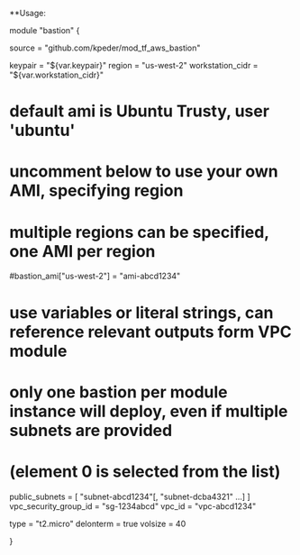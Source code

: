 **Usage:

module "bastion" {

  source = "github.com/kpeder/mod_tf_aws_bastion"

  keypair = "${var.keypair}"
  region = "us-west-2"
  workstation_cidr = "${var.workstation_cidr}"

  # default ami is Ubuntu Trusty, user 'ubuntu'
  # uncomment below to use your own AMI, specifying region
  # multiple regions can be specified, one AMI per region

  #bastion_ami["us-west-2"] = "ami-abcd1234"

  # use variables or literal strings, can reference relevant outputs form VPC module
  # only one bastion per module instance will deploy, even if multiple subnets are provided
  # (element 0 is selected from the list)
  public_subnets = [ "subnet-abcd1234"[, "subnet-dcba4321" ...] ]
  vpc_security_group_id = "sg-1234abcd"
  vpc_id = "vpc-abcd1234"

  type = "t2.micro"
  delonterm = true
  volsize = 40

}

